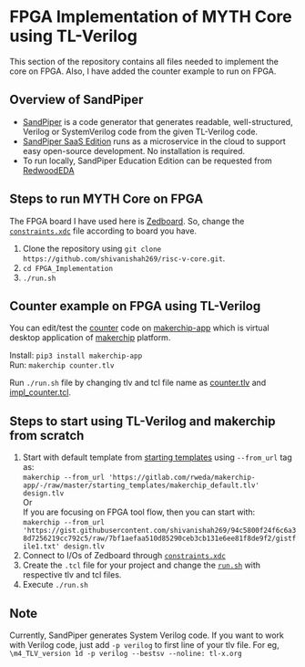 # FPGA Implementation of MYTH Core using TL-Verilog

This section of the repository contains all files needed to implement the core on FPGA. Also, I have added the counter example to run on FPGA.

## Overview of SandPiper
* [SandPiper](https://www.redwoodeda.com/products) is a code generator that generates readable, well-structured, Verilog or SystemVerilog code from the given TL-Verilog code.
* [SandPiper SaaS Edition](https://www.redwoodeda.com/sandpiper-saas) runs as a microservice in the cloud to support easy open-source development. No installation is required. 
* To run locally, SandPiper Education Edition can be requested from [RedwoodEDA](https://www.redwoodeda.com/products)

## Steps to run MYTH Core on FPGA

The FPGA board I have used here is [Zedboard](http://zedboard.org/product/zedboard). So, change the [`constraints.xdc`](constraints.xdc) file according to board you have.

1. Clone the repository using `git clone https://github.com/shivanishah269/risc-v-core.git`.
2. `cd FPGA_Implementation`
3. `./run.sh`

## Counter example on FPGA using TL-Verilog

You can edit/test the [counter](counter.tlv) code on [makerchip-app](https://pypi.org/project/makerchip-app/) which is virtual desktop application of [makerchip](http://makerchip.com/) platform.

Install: `pip3 install makerchip-app`   
Run: `makerchip counter.tlv`

Run `./run.sh` file by changing tlv and tcl file name as [counter.tlv](counter.tlv) and [impl_counter.tcl](impl_counter.tcl).

## Steps to start using TL-Verilog and makerchip from scratch

1. Start with default template from [starting templates](https://gitlab.com/rweda/makerchip-app/-/tree/master/starting_templates) using `--from_url` tag as:  
   `makerchip --from_url 'https://gitlab.com/rweda/makerchip-app/-/raw/master/starting_templates/makerchip_default.tlv' design.tlv`  
   Or     
   If you are focusing on FPGA tool flow, then you can start with:  
   `makerchip --from_url 'https://gist.githubusercontent.com/shivanishah269/94c5800f24f6c6a38d7256219cc792c5/raw/7bf1aefaa510d85290ceb3cb131e6ee81f8de9f2/gistfile1.txt' design.tlv`
2. Connect to I/Os of Zedboard through [`constraints.xdc`](constraints.xdc)
3. Create the `.tcl` file for your project and change the [`run.sh`](run.sh) with respective tlv and tcl files.
4. Execute `./run.sh`

## Note

Currently, SandPiper generates System Verilog code. If you want to work with Verilog code, just add `-p verilog` to first line of your tlv file. For eg, `\m4_TLV_version 1d -p verilog --bestsv --noline: tl-x.org`
